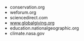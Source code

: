 - conservation.org
- weforum.org
- sciencedirect.com
- www.globalgiving.org
- education.nationalgeographic.org
- climate.nasa.gov